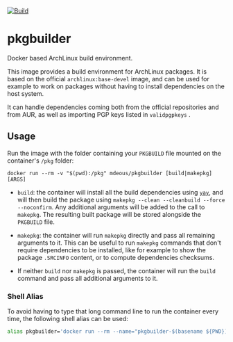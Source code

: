 [![Build](https://github.com/mdeous/pkgbuilder/actions/workflows/build.yml/badge.svg?branch=main)](https://github.com/mdeous/pkgbuilder/actions/workflows/build.yml)

# pkgbuilder

Docker based ArchLinux build environment.

This image provides a build environment for ArchLinux packages. It is based
on the official `archlinux:base-devel` image, and can be used for example to
work on packages without having to install dependencies on the host system.

It can handle dependencies coming both from the official repositories and
from AUR, as well as importing PGP keys listed in `validpgpkeys` .

## Usage

Run the image with the folder containing your `PKGBUILD` file mounted on the
container's `/pkg` folder:

```shell
docker run --rm -v "$(pwd):/pkg" mdeous/pkgbuilder [build|makepkg] [ARGS]
```

* `build`: the container will install all the build dependencies using
[`yay`](https://github.com/Jguer/yay), and will then build the package
using `makepkg --clean --cleanbuild --force --noconfirm`. Any additional
arguments will be added to the call to `makepkg`. The resulting built
package will be stored alongside the `PKGBUILD` file.

* `makepkg`: the container will run `makepkg` directly and pass all
remaining arguments to it. This can be useful to run `makepkg` commands
that don't require dependencies to be installed, like for example to
show the package `.SRCINFO` content, or to compute dependencies checksums.

* If neither `build` nor `makepkg` is passed, the container will run the
`build` command and pass all additional arguments to it.

### Shell Alias

To avoid having to type that long command line to run the container every
time, the following shell alias can be used:

```bash
alias pkgbuilder='docker run --rm --name="pkgbuilder-$(basename ${PWD})" -v "${PWD}":/pkg mdeous/pkgbuilder:latest'
```
